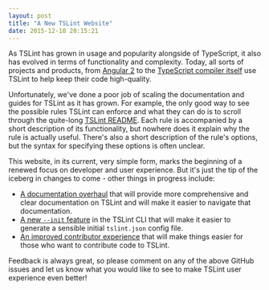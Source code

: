 ```yaml
---
layout: post
title: "A New TSLint Website"
date: 2015-12-10 20:15:21
---
```


As TSLint has grown in usage and popularity alongside of TypeScript, it also has
evolved in terms of functionality and complexity. Today, all sorts of projects and products,
from [Angular 2][1] to the [TypeScript compiler itself][2] use TSLint
to help keep their code high-quality.

Unfortunately, we've done a poor job of scaling the documentation and guides for TSLint as it has grown.
For example, the only good way to see the possible rules TSLint can enforce and what they can do is to scroll through the quite-long [TSLint README][3].
Each rule is accompanied by a short description of its functionality, but nowhere does it explain why the rule is actually useful.
There's also a short description of the rule's options, but the syntax for specifying these options is often unclear.

This website, in its current, very simple form, marks the beginning of a renewed focus on developer and user experience. But it's just the tip of the iceberg in changes to come - other things in progress include:

-   [A documentation overhaul][4] that will provide
    more comprehensive and clear documentation on TSLint and will make it easier to navigate that documentation.
-   [A new `--init` feature][5] in the TSLint CLI that will make it easier to
    generate a sensible initial `tslint.json` config file.
-   [An improved contributor experience][6] that will make things easier for those who want to contribute code to TSLint.

Feedback is always great, so please comment on any of the above GitHub issues and let us know what you would like to see to make TSLint user experience even better!

[1]: https://angular.io/
[2]: https://github.com/Microsoft/TypeScript
[3]: https://github.com/palantir/tslint/blob/409aa6e4aa4b63da11fd61e15b26b0100cf1e845/README.md
[4]: https://github.com/palantir/tslint/issues/830
[5]: https://github.com/palantir/tslint/pull/871
[6]: https://github.com/palantir/tslint/issues/831
